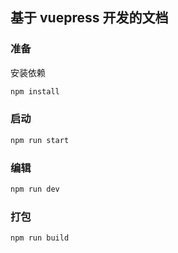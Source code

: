 ## 基于 vuepress 开发的文档

### 准备

 安装依赖

```bash
npm install
```

### 启动

```bash
npm run start
```

### 编辑

```bash
npm run dev
```

### 打包

```bash
npm run build
```
